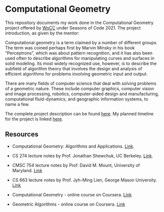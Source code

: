 # Computational Geometry

This repository documents my work done in the Computational Geometry project offered by [WnCC](https://wncc-iitb.org) under Seasons of Code 2021. The project introduction, as given by the mentor:

Computational geometry is a term claimed by a number of different groups. The term was coined perhaps first by Marvin Minsky in his book “Perceptrons”, which was about pattern recognition, and it has also been used often to describe algorithms for manipulating curves and surfaces in solid modeling. Its most widely recognized use, however, is to describe the subfield of algorithm theory that involves the design and analysis of efficient algorithms for problems involving geometric input and output.

There are many fields of computer science that deal with solving problems of a geometric nature. These include computer graphics, computer vision and image processing, robotics, computer-aided design and manufacturing, computational fluid-dynamics, and geographic information systems, to name a few.

The complete project description can be found [here](https://wncc-iitb.org/soc_projects/88-comp-geo.html). My planned timeline for the project is linked [here](https://docs.google.com/document/d/1N_xf7-tXfuDkJJCie_G4JZmmYIw2go8t9ir-AmHkiSo/edit#heading=h.rrar1dgps27e).

## Resources

* Computational Geometry: Algorithms and Applications. [Link](https://people.inf.elte.hu/fekete/algoritmusok_msc/terinfo_geom/konyvek/Computational%20Geometry%20-%20Algorithms%20and%20Applications,%203rd%20Ed.pdf).

* CS 274 lecture notes by Prof. Jonathan Shewchuk, UC Berkeley. [Link](https://people.eecs.berkeley.edu/~jrs/274/).

* CMSC 754 lecture notes by Prof. David M. Mount, University of Maryland. [Link](https://www.cs.umd.edu/~mount/754/Lects/754lects.pdf)

* CS 663 lecture notes by Prof. Jyh-Ming Lien, George Mason University. [Link](https://cs.gmu.edu/~jmlien/teaching/cs633/)

* Computational Geometry - online course on Coursera. [Link](https://www.coursera.org/learn/computational-geometry)

* Geometric Algorithms - online course on Coursera. [Link](https://www.coursera.org/learn/geometric-algorithms)

